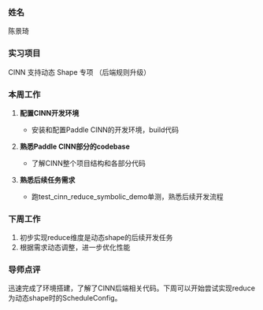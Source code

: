 ### 姓名
陈景琦

### 实习项目
CINN 支持动态 Shape 专项 （后端规则升级）

### 本周工作

1. **配置CINN开发环境**

	* 安装和配置Paddle CINN的开发环境，build代码


2. **熟悉Paddle CINN部分的codebase**

	* 了解CINN整个项目结构和各部分代码

3. **熟悉后续任务需求** 

    * 跑test_cinn_reduce_symbolic_demo单测，熟悉后续开发流程


### 下周工作

1. 初步实现reduce维度是动态shape的后续开发任务
2. 根据需求动态调整，进一步优化性能

### 导师点评
迅速完成了环境搭建，了解了CINN后端相关代码。下周可以开始尝试实现reduce为动态shape时的ScheduleConfig。
